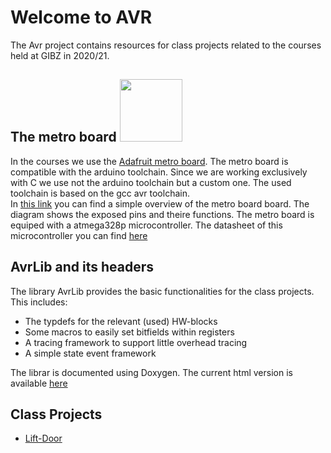 # Welcome to AVR

The Avr project contains resources for class projects related to the courses held at GIBZ in 2020/21.

## The metro board <img src="https://user-images.githubusercontent.com/46196385/99855226-9d52e680-2b86-11eb-9b21-aa7be37c54b5.jpg" width="100" height="100"/>
In the courses we use the [Adafruit metro board](https://www.adafruit.com/product/2488?gclid=EAIaIQobChMI383B5Yr27QIVEgOLCh1_Vw1FEAAYAiAAEgJi-PD_BwE). 
The metro board is compatible with the arduino toolchain. Since we are working exclusively with C we use not the arduino toolchain but a custom one. The used toolchain is based on the gcc avr toolchain. <br>
In [this link](https://cdn-shop.adafruit.com/product-files/2488/Adafruit+Metrol_v2_0.pdf) you can find a simple overview of the metro board board. The diagram shows the exposed pins and theire functions.
The metro board is equiped with a atmega328p microcontroller. The datasheet of this microcontroller you can find [here](http://ww1.microchip.com/downloads/en/DeviceDoc/Atmel-7810-Automotive-Microcontrollers-ATmega328P_Datasheet.pdf)

##  AvrLib and its headers

The library AvrLib provides the basic functionalities for the class projects. This includes:
- The typdefs for the relevant (used) HW-blocks
- Some macros to easily set bitfields within registers
- A tracing framework to support little overhead tracing
- A simple state event framework

The librar is documented using Doxygen. The current html version is available [here](docs/html_docs/html/index.html)

## Class Projects

- [Lift-Door](docs/ProjDoor)
